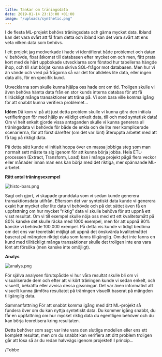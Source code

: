 ```yaml
---
title: Tankar om träningsdata
date: 2019-01-14 23:13:00 +01:00
image: "/uploads/synthetic.png"
---
```


I de flesta ML-projekt behövs träningsdata och gärna mycket data. Ibland kan det vara svårt att få fram detta och ibland kan det vara svårt att ens veta vilken data som behövs. 

I ett projekt jag medverkade i hade vi identifierat både problemet och datan vi behövde, fixat åtkomst till databasen efter mycket om och men, fått prata kort med de hårt uppbokade utvecklarna som förstod hur tabellerna hängde ihop, och till slut börjat kunna skriva SQL-frågor mot databasen. Men hur vi än vände och vred på frågorna så var det för alldeles lite data, eller ingen data alls, för en specifik kund.

Utvecklarna som skulle kunna hjälpa oss hade ont om tid. Troligen skulle vi även behöva hämta data från en stor kunds interna databas för att få tillräckligt många transaktioner att träna på. Vi som bara ville komma igång för att snabbt kunna verifiera problemet...

**Idéen**
Då kom vi på att just detta problem skulle vi kunna göra den initiala verifieringen för med hjälp av väldigt enkelt data, till och med syntetisk data! Om vi helt enkelt gjorde vissa antaganden skulle vi kunna generera all träningsdata vi behövde för både de enkla och de lite mer komplicerade scenarierna, för att först därefter (om det var lönt) återuppta arbetet med att få tag på riktigt data.

På detta sätt kunde vi initialt hoppa över en massa jobbiga steg som man normalt sett måste ta sig igenom för att kunna börja jobba. Hela ETL-processen (Extract, Transform, Load) kan i många projekt pågå flera veckor eller månader innan man ens kan börja med det riktiga, mer spännande ML-arbetet.

**Rätt antal träningsexempel**

![histo-bars.png](/uploads/histo-bars.png)

Sagt och gjort, vi skapade grunddata som vi sedan kunde generera transaktionsdata utifrån. Eftersom det var syntetiskt data kunde vi generera exakt hur mycket eller lite data vi behövde och på det sättet även få en uppfattning om hur mycket “riktig” data vi skulle behöva för att uppnå ett visst resultat. Om vi till exempel skulle nöja oss med ett ett kvalitetsmått på 80% kanske det skulle räcka med 1000 exempel, men för att uppnå 90% kanske vi behövde 100.000 exempel. På detta vis kunde vi tidigt bedöma om det ens var teoretiskt möjligt att uppnå det önskvärda kvalitetmåttet baserat på mängden riktigt data som fanns tillgänglig. Om det inte fanns en kund med tillräckligt många transaktioner skulle det troligen inte ens vara lönt att försöka (men kanske inte omöjligt).

**Analys**

![analys.png](/uploads/analys.png)

För själva analysen förutspådde vi hur våra resultat skulle bli om vi visualiserade dem och efter att vi kört träningen kunde vi sedan enkelt, och visuellt, bekräfta eller avvisa dessa gissningar. Det var även informativt att visuellt kunna jämföra resultatet på träningen visuellt baserat på mängden tillgänglig data.

Sammanfattning
För att snabbt komma igång med ditt ML-projekt så fundera över om du kan nyttja syntetiskt data. Du kommer igång snabbt, du får en uppfattning om hur mycket riktig data du egentligen behöver och du kan börja teoretisera kring resultaten. 

Detta behöver som sagt var inte vara den slutliga modellen eller ens ett komplett resultat, men om du snabbt kan verifiera att ditt problem troligen går att lösa så är du redan halvvägs igenom projektet! I princip… 

/Tobbe
